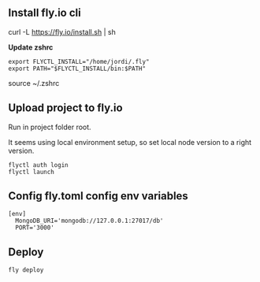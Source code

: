 ## Install fly.io cli
curl -L https://fly.io/install.sh | sh

**Update zshrc**

```
export FLYCTL_INSTALL="/home/jordi/.fly"
export PATH="$FLYCTL_INSTALL/bin:$PATH"
```
source ~/.zshrc

## Upload project to fly.io

Run in project folder root.

It seems using local environment setup, so set local node version to a right version.

```
flyctl auth login
flyctl launch
```

## Config fly.toml config env variables

```
[env]
  MongoDB_URI='mongodb://127.0.0.1:27017/db'
  PORT='3000'

```

## Deploy

```
fly deploy
```
